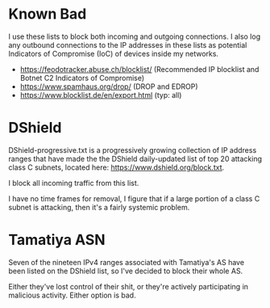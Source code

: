 # Known Bad

I use these lists to block both incoming and outgoing connections. I also log any outbound connections to the IP addresses in these lists as potential Indicators of Compromise (IoC) of devices inside my networks.

 - https://feodotracker.abuse.ch/blocklist/ (Recommended IP blocklist and Botnet C2 Indicators of Compromise)
 - https://www.spamhaus.org/drop/ (DROP and EDROP)
 - https://www.blocklist.de/en/export.html (typ: all)

# DShield

DShield-progressive.txt is a progressively growing collection of IP address ranges that have made the the DShield daily-updated list of top 20 attacking class C subnets, located here:
https://www.dshield.org/block.txt.

I block all incoming traffic from this list.

I have no time frames for removal, I figure that if a large portion of a class C subnet is attacking, then it's a fairly systemic problem.

# Tamatiya ASN

Seven of the nineteen IPv4 ranges associated with Tamatiya's AS have been listed on the DShield list, so I've decided to block their whole AS.

Either they've lost control of their shit, or they're actively participating in malicious activity. Either option is bad.
